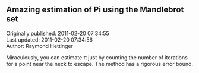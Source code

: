## Amazing estimation of Pi using the Mandlebrot set  
Originally published: 2011-02-20 07:34:55  
Last updated: 2011-02-20 07:34:56  
Author: Raymond Hettinger  
  
Miraculously, you can estimate π just by counting the number of iterations for a point near the neck to escape.  The method has a rigorous error bound.